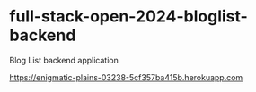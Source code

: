 # full-stack-open-2024-bloglist-backend

Blog List backend application

https://enigmatic-plains-03238-5cf357ba415b.herokuapp.com
